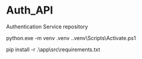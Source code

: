 # Auth_API
Authentication Service repository

python.exe -m venv .venv
.\.venv\Scripts\Activate.ps1

pip install -r .\app\src\requirements.txt